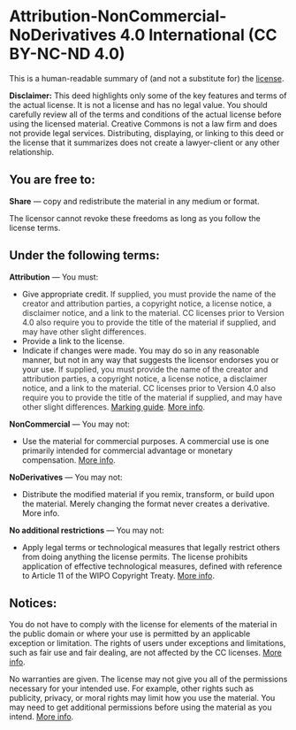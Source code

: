 <h1>Attribution-NonCommercial-NoDerivatives 4.0 International (CC BY-NC-ND 4.0)</h1>
This is a human-readable summary of (and not a substitute for) the <a href="https://creativecommons.org/licenses/by-nc-nd/4.0/legalcode" target="_blank">license</a>.</br>
<p><b>Disclaimer:</b> This deed highlights only some of the key features and terms of the actual license. It is not a license and has no legal value. You should carefully review all of the terms and conditions of the actual license before using the licensed material.
Creative Commons is not a law firm and does not provide legal services. Distributing, displaying, or linking to this deed or the license that it summarizes does not create a lawyer-client or any other relationship.</p>
<h2>You are free to:</h2>
<p><b>Share</b> — copy and redistribute the material in any medium or format.</p>
<p>The licensor cannot revoke these freedoms as long as you follow the license terms.</p>

<h2>Under the following terms:</h2>
<b>Attribution</b> — You must:
<ul><li>Give appropriate credit. <span style="color:#333;">If supplied, you must provide the name of the creator and attribution parties, a copyright notice, a license notice, a disclaimer notice, and a link to the material. CC licenses prior to Version 4.0 also require you to provide the title of the material if supplied, and may have other slight differences.</span>
<li>Provide a link to the license.</li>
<li>Indicate if changes were made. You may do so in any reasonable manner, but not in any way that suggests the licensor endorses you or your use. <span style="color:#333;">If supplied, you must provide the name of the creator and attribution parties, a copyright notice, a license notice, a disclaimer notice, and a link to the material. CC licenses prior to Version 4.0 also require you to provide the title of the material if supplied, and may have other slight differences. <a href="http://wiki.creativecommons.org/Best_practices_for_attribution#This_is_a_good_attribution_for_material_you_modified_slightly">Marking guide</a>. <a href="http://wiki.creativecommons.org/License_Versions#Modifications_and_adaptations_must_be_marked_as_such">More info</a>.</span></li></ul>
<b>NonCommercial</b> — You may not:
<ul><li>Use the material for commercial purposes. A commercial use is one primarily intended for commercial advantage or monetary compensation. <a href="http://wiki.creativecommons.org/Frequently_Asked_Questions#Does_my_use_violate_the_NonCommercial_clause_of_the_licenses.3F">More info</a>.</li></ul>
<b>NoDerivatives</b> — You may not:
<ul><li>Distribute the modified material if you remix, transform, or build upon the material. Merely changing the format never creates a derivative. <a = href"http://wiki.creativecommons.org/Frequently_Asked_Questions#When_is_my_use_considered_an_adaptation.3F">More info.</li></ul>
<b>No additional restrictions</b> — You may not:
<ul><li>Apply legal terms or technological measures that legally restrict others from doing anything the license permits. The license prohibits application of effective technological measures, defined with reference to Article 11 of the WIPO Copyright Treaty. <a href="http://wiki.creativecommons.org/License_Versions#Application_of_effective_technological_measures_by_users_of_CC-licensed_works_prohibited">More info</a>.</li></ul>
<h2>Notices:</h2>
<p>You do not have to comply with the license for elements of the material in the public domain or where your use is permitted by an applicable exception or limitation. The rights of users under exceptions and limitations, such as fair use and fair dealing, are not affected by the CC licenses. <a href="http://wiki.creativecommons.org/Frequently_Asked_Questions#Do_Creative_Commons_licenses_affect_exceptions_and_limitations_to_copyright.2C_such_as_fair_dealing_and_fair_use.3F">More info</a>.</p>
<p>No warranties are given. The license may not give you all of the permissions necessary for your intended use. For example, other rights such as publicity, privacy, or moral rights may limit how you use the material. You may need to get additional permissions before using the material as you intend. <a href="http://wiki.creativecommons.org/Considerations_for_licensors_and_licensees">More info</a>.</p>
